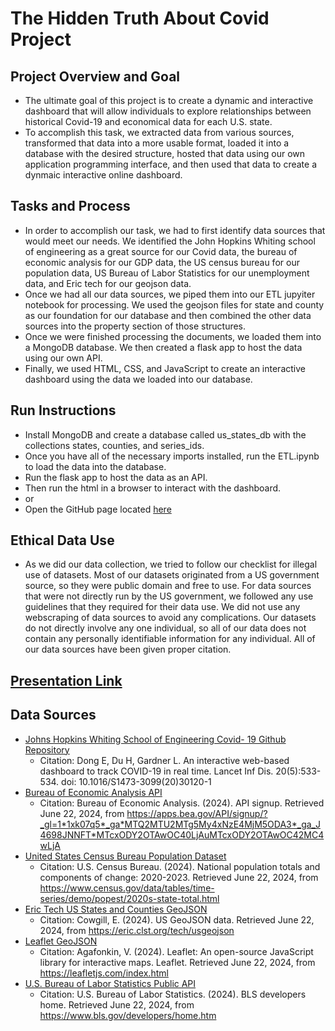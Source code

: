 # The Hidden Truth About Covid Project
## Project Overview and Goal
- The ultimate goal of this project is to create a dynamic and interactive dashboard that will allow individuals to explore relationships between historical Covid-19 and economical data for each U.S. state.
- To accomplish this task, we extracted data from various sources, transformed that data into a more usable format, loaded it into a database with the desired structure, hosted that data using our own application programming interface, and then used that data to create a dynmaic interactive online dashboard.
## Tasks and Process
- In order to accomplish our task, we had to first identify data sources that would meet our needs. We identified the John Hopkins Whiting school of engineering as a great source for our Covid data, the bureau of economic analysis for our GDP data, the US census bureau for our population data, US Bureau of Labor Statistics for our unemployment data, and Eric tech for our geojson data.
- Once we had all our data sources, we piped them into our ETL jupyiter notebook for processing. We used the geojson files for state and county as our foundation for our database and then combined the other data sources into the property section of those structures.
- Once we were finished processing the documents, we loaded them into a MongoDB database. We then created a flask app to host the data using our own API.
- Finally, we used HTML, CSS, and JavaScript to create an interactive dashboard using the data we loaded into our database.
## Run Instructions
- Install MongoDB and create a database called us_states_db with the collections states, counties, and series_ids.
- Once you have all of the necessary imports installed, run the ETL.ipynb to load the data into the database.
- Run the flask app to host the data as an API.
- Then run the html in a browser to interact with the dashboard.
- or
- Open the GitHub page located [here](https://bburwinkel0721.github.io/covid_project/)
## Ethical Data Use
- As we did our data collection, we tried to follow our checklist for illegal use of datasets. Most of our datasets originated from a US government source, so they were public domain and free to use. For data sources that were not directly run by the US government, we followed any use guidelines that they required for their data use. We did not use any webscraping of data sources to avoid any complications. Our datasets do not directly involve any one individual, so all of our data does not contain any personally identifiable information for any individual. All of our data sources have been given proper citation.
## [Presentation Link](https://docs.google.com/presentation/d/1-6jFAtXNObbaPopxcbQmAXAUhXvNHklNhyZMqLEYZaE/edit#slide=id.g2ad09d5c6ba_0_253)
## Data Sources
- [Johns Hopkins Whiting School of Engineering Covid- 19 Github Repository](https://github.com/CSSEGISandData/COVID-19)
    - Citation: Dong E, Du H, Gardner L. An interactive web-based dashboard to track COVID-19 in real time. Lancet Inf Dis. 20(5):533-534. doi: 10.1016/S1473-3099(20)30120-1
- [Bureau of Economic Analysis API ](https://apps.bea.gov/API/signup/?_gl=1*1xk07q5*_ga*MTQ2MTU2MTg5My4xNzE4MjM5ODA3*_ga_J4698JNNFT*MTcxODY2OTAwOC40LjAuMTcxODY2OTAwOC42MC4wLjA.)
    - Citation: Bureau of Economic Analysis. (2024). API signup. Retrieved June 22, 2024, from https://apps.bea.gov/API/signup/?_gl=1*1xk07q5*_ga*MTQ2MTU2MTg5My4xNzE4MjM5ODA3*_ga_J4698JNNFT*MTcxODY2OTAwOC40LjAuMTcxODY2OTAwOC42MC4wLjA
- [United States Census Bureau Population Dataset](https://www.census.gov/data/tables/time-series/demo/popest/2020s-state-total.html)
    - Citation: U.S. Census Bureau. (2024). National population totals and components of change: 2020-2023. Retrieved June 22, 2024, from https://www.census.gov/data/tables/time-series/demo/popest/2020s-state-total.html
- [Eric Tech US States and Counties GeoJSON](https://eric.clst.org/tech/usgeojson/)
    - Citation: Cowgill, E. (2024). US GeoJSON data. Retrieved June 22, 2024, from https://eric.clst.org/tech/usgeojson
- [Leaflet GeoJSON](https://leafletjs.com/examples/geojson/)
    - Citation: Agafonkin, V. (2024). Leaflet: An open-source JavaScript library for interactive maps. Leaflet. Retrieved June 22, 2024, from https://leafletjs.com/index.html
- [U.S. Bureau of Labor Statistics Public API](https://www.bls.gov/developers/home.htm)
    - Citation: U.S. Bureau of Labor Statistics. (2024). BLS developers home. Retrieved June 22, 2024, from https://www.bls.gov/developers/home.htm
